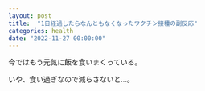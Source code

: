 ```yaml
---
layout: post
title:  "1日経過したらなんともなくなったワクチン接種の副反応"
categories: health
date: "2022-11-27 00:00:00"
---
```


今ではもう元気に飯を食いまくっている。

いや、食い過ぎなので減らさないと...。
